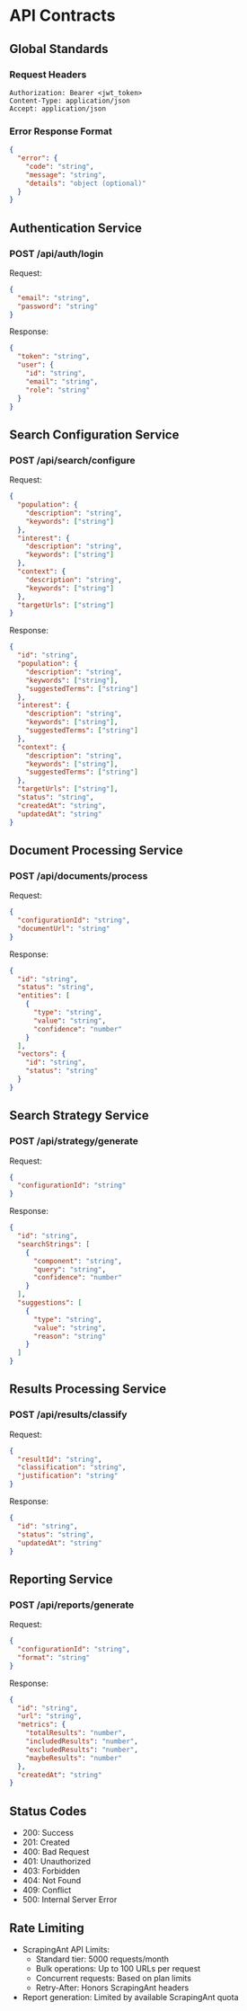 # API Contracts

## Global Standards

### Request Headers

```
Authorization: Bearer <jwt_token>
Content-Type: application/json
Accept: application/json
```

### Error Response Format

```json
{
  "error": {
    "code": "string",
    "message": "string",
    "details": "object (optional)"
  }
}
```

## Authentication Service

### POST /api/auth/login

Request:

```json
{
  "email": "string",
  "password": "string"
}
```

Response:

```json
{
  "token": "string",
  "user": {
    "id": "string",
    "email": "string",
    "role": "string"
  }
}
```

## Search Configuration Service

### POST /api/search/configure

Request:

```json
{
  "population": {
    "description": "string",
    "keywords": ["string"]
  },
  "interest": {
    "description": "string",
    "keywords": ["string"]
  },
  "context": {
    "description": "string",
    "keywords": ["string"]
  },
  "targetUrls": ["string"]
}
```

Response:

```json
{
  "id": "string",
  "population": {
    "description": "string",
    "keywords": ["string"],
    "suggestedTerms": ["string"]
  },
  "interest": {
    "description": "string",
    "keywords": ["string"],
    "suggestedTerms": ["string"]
  },
  "context": {
    "description": "string",
    "keywords": ["string"],
    "suggestedTerms": ["string"]
  },
  "targetUrls": ["string"],
  "status": "string",
  "createdAt": "string",
  "updatedAt": "string"
}
```

## Document Processing Service

### POST /api/documents/process

Request:

```json
{
  "configurationId": "string",
  "documentUrl": "string"
}
```

Response:

```json
{
  "id": "string",
  "status": "string",
  "entities": [
    {
      "type": "string",
      "value": "string",
      "confidence": "number"
    }
  ],
  "vectors": {
    "id": "string",
    "status": "string"
  }
}
```

## Search Strategy Service

### POST /api/strategy/generate

Request:

```json
{
  "configurationId": "string"
}
```

Response:

```json
{
  "id": "string",
  "searchStrings": [
    {
      "component": "string",
      "query": "string",
      "confidence": "number"
    }
  ],
  "suggestions": [
    {
      "type": "string",
      "value": "string",
      "reason": "string"
    }
  ]
}
```

## Results Processing Service

### POST /api/results/classify

Request:

```json
{
  "resultId": "string",
  "classification": "string",
  "justification": "string"
}
```

Response:

```json
{
  "id": "string",
  "status": "string",
  "updatedAt": "string"
}
```

## Reporting Service

### POST /api/reports/generate

Request:

```json
{
  "configurationId": "string",
  "format": "string"
}
```

Response:

```json
{
  "id": "string",
  "url": "string",
  "metrics": {
    "totalResults": "number",
    "includedResults": "number",
    "excludedResults": "number",
    "maybeResults": "number"
  },
  "createdAt": "string"
}
```

## Status Codes

- 200: Success
- 201: Created
- 400: Bad Request
- 401: Unauthorized
- 403: Forbidden
- 404: Not Found
- 409: Conflict
- 500: Internal Server Error

## Rate Limiting

- ScrapingAnt API Limits:
  - Standard tier: 5000 requests/month
  - Bulk operations: Up to 100 URLs per request
  - Concurrent requests: Based on plan limits
  - Retry-After: Honors ScrapingAnt headers
- Report generation: Limited by available ScrapingAnt quota
